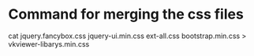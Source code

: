 # Command for merging the css files

cat jquery.fancybox.css jquery-ui.min.css ext-all.css bootstrap.min.css > vkviewer-libarys.min.css
